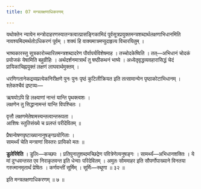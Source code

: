 ```yaml
---
title: 07 मन्त्रलक्षणाधिकरणम्

---
```


यथोक्तेन न्यायेन मन्त्रोदाहरणस्यातन्त्रत्वात्प्रासङ्गिकामिदं पूर्वसूत्रप्रयुक्तमन्त्रशब्दार्थलक्षणाभिधानमिति नावश्यमिदमर्थतोऽधिकरणं पूर्वम् । शक्यं हि वाक्यमात्रमप्युदाहृत्य विचारयितुम् ।

भाष्यकारस्तु सूत्रकारोच्चारितमन्त्रशब्दादरेण पौर्वापर्यविशेषमाह । तच्चोदकेष्विति । तत्—अभिधानं चोदकं प्रयोजकं येषामिति बहुव्रीहिः । अर्थदर्शनमात्रार्थं तु षष्ठीकथनं भाष्ये । अध्येतृवृद्धव्यवहारासिद्धं चेदं प्रायिकाचिह्नयुक्तं लक्षणं लाघवार्थमुक्तम् ।

धरणिगतानेकद्रव्यप्रत्येकनिरीक्षणे पुनः पुनः पृष्ठं कुटिलीक्रियत इति तत्सामान्येन पृष्ठाकोटाभिधानम् । श्लेकश्चैवं द्रष्टव्यः—

ऋषयोऽपि हि लक्ष्याणां नान्तं यान्ति पृथक्त्वशः ।  
लक्षणेन तु सिद्धानामन्तं यान्ति विपश्चितः ।  


वृत्तौ लक्षणमेतेषामस्यन्तत्वान्तरूपता ।  
आशिषः स्तुतिसंख्ये च प्रलप्तं परीदेवितम् ॥  


प्रैषान्वेषणपृष्टाख्यानानुषङ्गप्रयोगिताः ।  
सामर्थ्यं चेति मन्त्राणां विस्तरः प्रायिको मतः ॥  


**डुलेरिवेति** । डुलिः—कच्छपः । प्रतिपुनातुशब्दमच्छिद्रेण पवित्रेणेत्यनुषङ्गः । सामर्थ्यं—अभिधानशक्तिः । ये मां दुग्धवन्तस्त एव निराकृतवन्त इति धेन्वाः परिदेवितम् । अमुतः सोममाहर इति सौपर्णोपाख्याने विनतया गरुत्मानमृतार्थं प्रेषितः । कर्णवन्तीं सूर्मिम् । सूर्मिः—स्थूणा ॥ ३२ ॥

इति मन्त्रलक्षणाधिकरणम् ॥ ७ ॥

